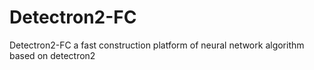 # Detectron2-FC
Detectron2-FC a fast construction platform of neural network algorithm based on detectron2

